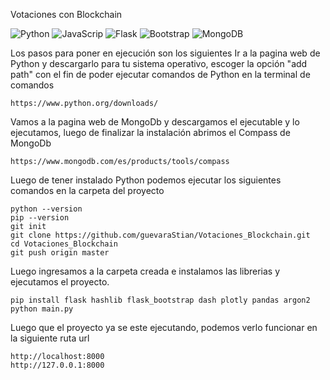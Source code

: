 Votaciones con Blockchain


![Python](https://img.shields.io/badge/python-3670A0?style=for-the-badge&logo=python&logoColor=ffdd54)
![JavaScrip](https://shields.io/badge/JavaScript-F7DF1E?logo=JavaScript&logoColor=000&style=flat-square)
![Flask](https://img.shields.io/badge/Flask-000000?style=for-the-badge&logo=Flask&logoColor=white) 
![Bootstrap](https://img.shields.io/badge/Bootstrap-563D7C?style=for-the-badge&logo=bootstrap&logoColor=white)
![MongoDB](https://img.shields.io/badge/-MongoDB-13aa52?style=for-the-badge&logo=mongodb&logoColor=white)

Los pasos para poner en ejecución son los siguientes
Ir a la pagina web de Python y descargarlo para tu sistema operativo, escoger la opción "add path" con el fin de poder ejecutar comandos de Python en la terminal de comandos

```Pagina web
https://www.python.org/downloads/
```
Vamos a la pagina web de MongoDb y descargamos el ejecutable y lo ejecutamos, luego de finalizar la instalación abrimos el Compass de MongoDb

```Pagina web
https://www.mongodb.com/es/products/tools/compass
```
Luego de tener instalado Python podemos ejecutar los siguientes comandos en la carpeta del proyecto

```Terminal de comandos
python --version
pip --version
git init
git clone https://github.com/guevaraStian/Votaciones_Blockchain.git
cd Votaciones_Blockchain
git push origin master
```

Luego ingresamos a la carpeta creada e instalamos las librerias y ejecutamos el proyecto.

```Terminal de comandos
pip install flask hashlib flask_bootstrap dash plotly pandas argon2 
python main.py
```
Luego que el proyecto ya se este ejecutando, podemos verlo funcionar en la siguiente ruta url

```Pagina web
http://localhost:8000
http://127.0.0.1:8000
```
